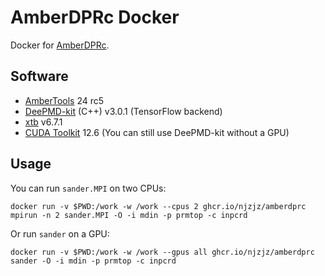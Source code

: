 # AmberDPRc Docker

Docker for [AmberDPRc](https://gitlab.com/RutgersLBSR/AmberDPRc).

## Software

- [AmberTools](https://ambermd.org/) 24 rc5
- [DeePMD-kit](https://github.com/deepmodeling/deepmd-kit) (C++) v3.0.1 (TensorFlow backend)
- [xtb](https://github.com/grimme-lab/xtb) v6.7.1
- [CUDA Toolkit](https://docs.nvidia.com/cuda/cuda-toolkit-release-notes/) 12.6 (You can still use DeePMD-kit without a GPU)

## Usage

You can run `sander.MPI` on two CPUs:
```
docker run -v $PWD:/work -w /work --cpus 2 ghcr.io/njzjz/amberdprc mpirun -n 2 sander.MPI -O -i mdin -p prmtop -c inpcrd
```

Or run `sander` on a GPU:
```
docker run -v $PWD:/work -w /work --gpus all ghcr.io/njzjz/amberdprc sander -O -i mdin -p prmtop -c inpcrd
```
